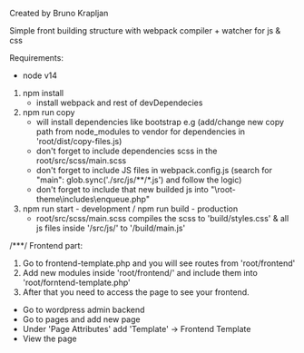Created by Bruno Krapljan

Simple front building structure with webpack compiler + watcher for js & css

Requirements:
- node v14

1. npm install
    - install webpack and rest of devDependecies
2. npm run copy
    - will install dependencies like bootstrap e.g (add/change new copy path from node_modules to vendor for dependencies in 'root/dist/copy-files.js)
    - don't forget to include dependencies scss in the root/src/scss/main.scss
    - don't forget to include JS files in webpack.config.js (search for "main": glob.sync('./src/js/**/*.js') and follow the logic)
    - don't forget to include that new builded js into "\root-theme\includes\enqueue.php"
2. npm run start - development / npm run build - production
    - root/src/scss/main.scss compiles the scss to 'build/styles.css' & all js files inside '/src/js/' to '/build/main.js'

/***/
Frontend part:

1. Go to frontend-template.php and you will see routes from 'root/frontend'
2. Add new modules inside 'root/frontend/' and include them into 'root/forntend-template.php'
3. After that you need to access the page to see your frontend.
 - Go to wordpress admin backend
 - Go to pages and add new page
 - Under 'Page Attributes' add 'Template' -> Frontend Template
 - View the page